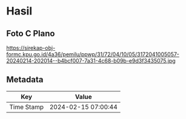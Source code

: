# Hasil

## Foto C Plano

https://sirekap-obj-formc.kpu.go.id/4a36/pemilu/ppwp/31/72/04/10/05/3172041005057-20240214-202014--b4bcf007-7a31-4c68-b09b-e9d3f3435075.jpg


## Metadata

| Key        | Value               |
| ---------- | ------------------- |
| Time Stamp | 2024-02-15 07:00:44 |



